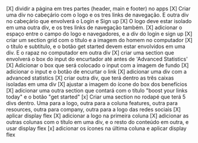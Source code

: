 [X] dividir a página em tres partes (header, main e footer) no apps
[X] Criar uma div no cabeçário com o logo e os tres links de navegação. E outra div no cabeçário que envolverá o Login e Sign up
[X] O logo deve estar isolado em uma outra div, e os tres links de navegação também. 
[X] adicionar o espaço entre o campo do logo e navegadores, e a div do login e sign up
[X] criar um section grid com o título e a imagem do homem no computador
[X] o título e subtitulo, e o botão get started devem estar envolvidos em uma div. E o rapaz no computador em outra div
[X] criar uma section que envolverá o box do input do encurtador até antes de 'Advanced Statistics'
[X] Adicionar o box que será colocado o input com a imagem de fundo
[X] adicionar o input e o botão de encurtar o link
[X] adicionar uma div com a advanced statistics
[X] criar outra div, que terá dentro as três caixas isoladas em uma div
[X] ajustar a imagem do ícone do box dos benefícios
[X] adicionar uma outra section que contará com o título "boost your links today" e o botão "get started"
[x] Criar uma section no rodapé que terá 5 divs dentro. Uma para a logo, outra para a coluna features, outra para resources, outra para company, outra para a logo das redes sociais
[X] aplicar display flex
[X] adicionar a logo na primeira coluna
[X] adicionar as outras colunas com o título em uma div, e o resto do conteúdo em outra, e usar display flex
[x] adicionar os ícones na última coluna e aplicar display flex